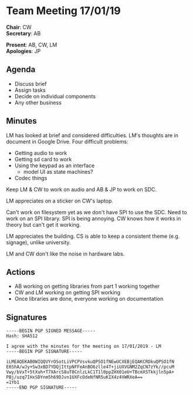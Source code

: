 Team Meeting 17/01/19
===

<!-- remember two spaces at end of line to break onto a new line -->
**Chair**: CW  
**Secretary**: AB

**Present**: AB, CW, LM  
**Apologies**: JP

## Agenda
- Discuss brief
- Assign tasks
- Decide on individual components
- Any other business

## Minutes

LM has looked at brief and considered difficulties. LM's thoughts are in
document in Google Drive. Four difficult problems:

- Getting audio to work
- Getting sd card to work
- Using the keypad as an interface
  - model UI as state machines?
- Codec things

Keep LM & CW to work on audio and AB & JP to work on SDC.

LM appreciates on a sticker on CW's laptop.

Can't work on filesystem yet as we don't have SPI to use the SDC. Need to work
on an SPI library. SPI is being annoying. CW knows how it works in theory but
can't get it working.

LM appreciates the building. CS is able to keep a consistent theme (e.g.
signage), unlike university.

LM and CW don't like the noise in hardware labs.

## Actions
- AB working on getting libraries from part 1 working together
- CW and LM working on getting SPI working
- Once libraries are done, everyone working on documentation

## Signatures
<!-- 
	Paste in entire GPG signed messages here 
	Messages should have initials and date
-->
```
-----BEGIN PGP SIGNED MESSAGE-----
Hash: SHA512

I agree with the minutes for the meeting on 17/01/2019 - LM
-----BEGIN PGP SIGNATURE-----

iLMEAQEKAB0WIQQVYrOSotLiVPCPVsvkuQPSO1fNEwUCXEBjEQAKCRDkuQPSO1fN
E6ShA/wJy+Sw3xBD7YDQjIttpNFFeAnBO6zlle4T+jiUXVGNM2ZqCN7zYk//pcuM
Vwy/bVxT+5tXuh+T7XArcS8uT8CnlzLkC1T1l0ppZHX01eU+TBcmXSTkkjln5pA+
PBj/uzq7IHxSDYnm5h69DJvn1UXFcOdeNfNR5uKIX4z4VWRXeA==
=1Yb1
-----END PGP SIGNATURE-----
```
	
 
